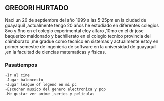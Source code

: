
## GREGORI HURTADO

Naci un 26 de septiembre del año 1999 a las 5:25pm en la ciudad de guayaquil ,actualmente tengo 20 años he estudiado en diferentes colegios
8vo y 9no en el colegio experimental eloy alfaro ,10mo en el dr jose baquerizo maldonado y bachillerato en el colegio tecnico provincia del chimborazo ,me gradue como tecnico en sistemas y actualmente estoy en primer semestre de ingenieria de software en la universidad de guayaquil ,en la facultad de ciencias matematicas y fisicas.

### Pasatiempos
```markdown
-Ir al cine
-Jugar baloncesto
-Jugar league of legend en mi pc
-Escuchar musico del genero electronica y pop
-Me gustar ver anime ,series y peliculas

